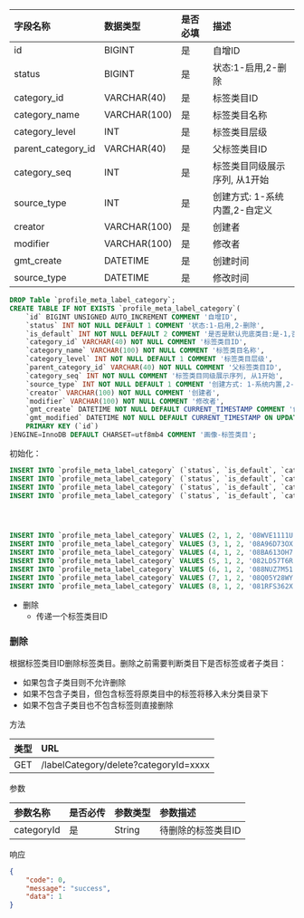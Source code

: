 



| 字段名称 | 数据类型 | 是否必填 | 描述 |
| :------------- | :------------- | :------------- | :------------- |
| id  | BIGINT | 是 | 自增ID |
| status  | BIGINT | 是 | 状态:1-启用,2-删除 |
| category_id  | VARCHAR(40) | 是 | 标签类目ID |
| category_name  | VARCHAR(100) | 是 | 标签类目名称 |
| category_level  | INT | 是 | 标签类目层级 |
| parent_category_id  | VARCHAR(40) | 是 | 父标签类目ID |
| category_seq  | INT | 是 | 标签类目同级展示序列, 从1开始 |
| source_type  | INT | 是 | 创建方式: 1-系统内置,2-自定义 |
| creator  | VARCHAR(100) | 是 | 创建者 |
| modifier  | VARCHAR(100) | 是 | 修改者 |
| gmt_create  | DATETIME | 是 | 创建时间 |
| source_type  | DATETIME | 是 | 修改时间 |


```SQL
DROP Table `profile_meta_label_category`;
CREATE TABLE IF NOT EXISTS `profile_meta_label_category`(
    `id` BIGINT UNSIGNED AUTO_INCREMENT COMMENT '自增ID',
    `status` INT NOT NULL DEFAULT 1 COMMENT '状态:1-启用,2-删除',
    `is_default` INT NOT NULL DEFAULT 2 COMMENT '是否是默认兜底类目:是-1,否-2',
    `category_id` VARCHAR(40) NOT NULL COMMENT '标签类目ID',
    `category_name` VARCHAR(100) NOT NULL COMMENT '标签类目名称',
    `category_level` INT NOT NULL DEFAULT 1 COMMENT '标签类目层级',
    `parent_category_id` VARCHAR(40) NOT NULL COMMENT '父标签类目ID',
    `category_seq` INT NOT NULL COMMENT '标签类目同级展示序列, 从1开始',
    `source_type` INT NOT NULL DEFAULT 1 COMMENT '创建方式: 1-系统内置,2-自定义',
    `creator` VARCHAR(100) NOT NULL COMMENT '创建者',
    `modifier` VARCHAR(100) NOT NULL COMMENT '修改者',
    `gmt_create` DATETIME NOT NULL DEFAULT CURRENT_TIMESTAMP COMMENT '创建时间',
    `gmt_modified` DATETIME NOT NULL DEFAULT CURRENT_TIMESTAMP ON UPDATE CURRENT_TIMESTAMP COMMENT '修改时间',
    PRIMARY KEY (`id`)
)ENGINE=InnoDB DEFAULT CHARSET=utf8mb4 COMMENT '画像-标签类目';
```


初始化：
```sql
INSERT INTO `profile_meta_label_category` (`status`, `is_default`, `category_id`, `category_name`, `category_level`, `parent_category_id`, `category_seq`, `source_type`, `creator`, `modifier`) VALUES (1, 1, '08F631JOD1', '未分类', 1, '0', 1, 1, '0100000', '0100000');
INSERT INTO `profile_meta_label_category` (`status`, `is_default`, `category_id`, `category_name`, `category_level`, `parent_category_id`, `category_seq`, `source_type`, `creator`, `modifier`) VALUES (1, 1, '08F631JOD2', '未分类', 2, '0', 1, 1, '0100000', '0100000');
INSERT INTO `profile_meta_label_category` (`status`, `is_default`, `category_id`, `category_name`, `category_level`, `parent_category_id`, `category_seq`, `source_type`, `creator`, `modifier`) VALUES (1, 1, '08F631JOD3', '未分类', 3, '0', 1, 1, '0100000', '0100000');
INSERT INTO `profile_meta_label_category` (`status`, `is_default`, `category_id`, `category_name`, `category_level`, `parent_category_id`, `category_seq`, `source_type`, `creator`, `modifier`) VALUES (1, 1, '08F631JOD4', '未分类', 4, '0', 1, 1, '0100000', '0100000');




INSERT INTO `profile_meta_label_category` VALUES (2, 1, 2, '08WVE1111U', '用户', 1, '0', 2, 2, '100000', '100000', '2024-07-13 08:52:20', '2024-07-13 08:55:23');
INSERT INTO `profile_meta_label_category` VALUES (3, 1, 2, '08A96D73OX', '内容', 1, '0', 3, 2, '100000', '100000', '2024-07-13 08:54:37', '2024-07-13 08:55:27');
INSERT INTO `profile_meta_label_category` VALUES (4, 1, 2, '08BA613OH7', '组织', 1, '0', 4, 2, '100000', '100000', '2024-07-13 08:54:53', '2024-07-13 08:55:32');
INSERT INTO `profile_meta_label_category` VALUES (5, 1, 2, '082LD57T6R', '基本属性', 2, '08WVE1111U', 1, 2, '100000', '100000', '2024-07-13 09:03:59', '2025-02-16 08:05:23');
INSERT INTO `profile_meta_label_category` VALUES (6, 1, 2, '088NUZ7M51', '设备属性', 2, '08WVE1111U', 2, 2, '100000', '100000', '2024-07-13 09:04:23', '2025-02-16 08:05:29');
INSERT INTO `profile_meta_label_category` VALUES (7, 1, 2, '08Q05Y28WY', '社会属性', 2, '08A96D73OX', 1, 2, '100000', '100000', '2024-07-13 09:04:51', '2025-02-16 08:05:35');
INSERT INTO `profile_meta_label_category` VALUES (8, 1, 2, '081RFS362X', '兴趣偏好', 2, '08A96D73OX', 2, 2, '100000', '100000', '2024-07-13 09:05:01', '2025-02-16 08:05:40');
```



- 删除
  - 传递一个标签类目ID




### 删除

根据标签类目ID删除标签类目。删除之前需要判断类目下是否标签或者子类目：
- 如果包含子类目则不允许删除
- 如果不包含子类目，但包含标签将原类目中的标签将移入未分类目录下
- 如果不包含子类目也不包含标签则直接删除

方法

| 类型 | URL |
| :------------- | :------------- |
| GET | /labelCategory/delete?categoryId=xxxx |

参数

| 参数名称 | 是否必传 | 参数类型 | 参数描述 |
| :------------- | :------------- | :------------- | :------------- |
| categoryId | 是 | String | 待删除的标签类目ID |


响应

```json
{
    "code": 0,
    "message": "success",
    "data": 1
}
```
